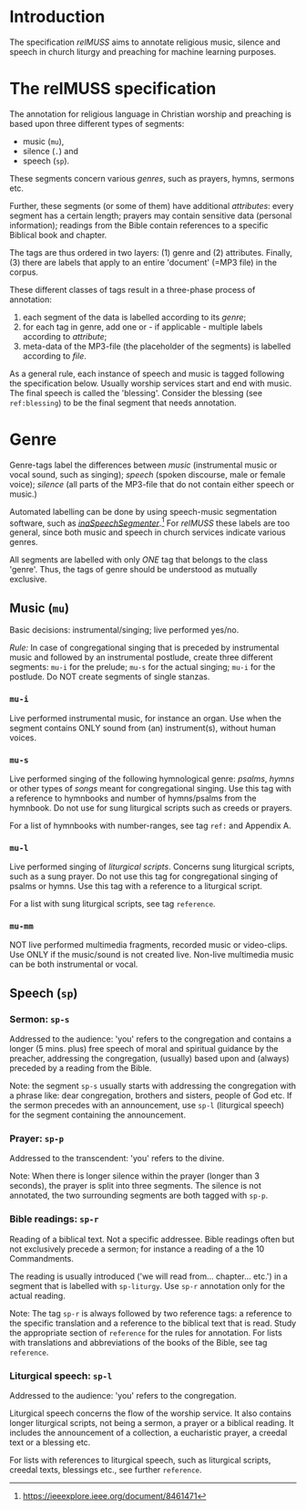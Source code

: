 # Introduction
The specification *relMUSS* aims to annotate religious music, silence and speech in church liturgy and preaching for machine learning purposes.

# The relMUSS specification
The annotation for religious language in Christian worship and preaching is based upon three different types of segments:

* music (`mu`),
* silence (`.`) and
* speech (`sp`).

These segments concern various *genres*, such as prayers, hymns, sermons etc.

Further, these segments (or some of them) have additional *attributes*: every segment has a certain length; prayers may contain sensitive data (personal information); readings from the Bible contain references to a specific Biblical book and chapter.

The tags are thus ordered in two layers: (1) genre and (2) attributes. Finally, (3) there are labels that apply to an entire 'document' (=MP3 file) in the corpus.

These different classes of tags result in a three-phase process of annotation:

1. each segment of the data is labelled according to its *genre*;
3. for each tag in genre, add one or - if applicable - multiple labels  according to *attribute*;
3. meta-data of the MP3-file (the placeholder of the segments) is labelled according to *file*.

As a general rule, each instance of speech and music is tagged following the specification below. Usually worship services start and end with music. The final speech is called the 'blessing'. Consider the blessing (see `ref:blessing`) to be the final segment that needs annotation.

# Genre
Genre-tags label the differences between *music* (instrumental music or vocal sound, such as singing); *speech* (spoken discourse, male or female voice); *silence* (all parts of the MP3-file that do not contain either speech or music.)

Automated labelling can be done by using speech-music segmentation software, such as *[inaSpeechSegmenter](https://github.com/ina-foss/inaSpeechSegmenter)*.[^ina] For *relMUSS* these labels are too general, since both music and speech in church services indicate various genres.

[^ina]: https://ieeexplore.ieee.org/document/8461471

All segments are labelled with only *ONE* tag that belongs to the class 'genre'. Thus, the tags of genre should be understood as mutually exclusive.

## Music (`mu`)
Basic decisions: instrumental/singing; live performed yes/no.

*Rule:* In case of congregational singing that is preceded by instrumental music and followed by an instrumental postlude, create three different segments: `mu-i` for the prelude; `mu-s` for the actual singing; `mu-i` for the postlude. Do NOT create segments of single stanzas.

### `mu-i`
Live performed instrumental music, for instance an organ. Use when the segment contains ONLY sound from (an) instrument(s), without human voices.

### `mu-s`
Live performed singing of the following hymnological genre: *psalms*, *hymns* or other types of *songs* meant for congregational singing. Use this tag with a reference to hymnbooks and number of hymns/psalms from the hymnbook. Do not use for sung liturgical scripts such as creeds or prayers.

For a list of hymnbooks with number-ranges, see tag `ref:` and Appendix A.

### `mu-l`
Live performed singing of *liturgical scripts*. Concerns sung liturgical scripts, such as a sung prayer. Do not use this tag for congregational singing of psalms or hymns. Use this tag with a reference to a liturgical script.

For a list with sung liturgical scripts, see tag `reference`.

### `mu-mm`
NOT live performed multimedia fragments, recorded music or video-clips. Use ONLY if the music/sound is not created live. Non-live multimedia music can be both instrumental or vocal.

## Speech (`sp`)

### Sermon: `sp-s`
Addressed to the audience: 'you' refers to the congregation and contains a longer (5 mins. plus) free speech of moral and spiritual guidance by the preacher, addressing the congregation, (usually) based upon and (always) preceded by a reading from the Bible.

Note: the segment `sp-s` usually starts with addressing the congregation with a phrase like: dear congregation, brothers and sisters, people of God etc. If the sermon precedes with an announcement, use `sp-l` (liturgical speech) for the segment containing the announcement.


### Prayer: `sp-p`
Addressed to the transcendent: 'you' refers to the divine.

Note: When there is longer silence within the prayer (longer than 3 seconds), the prayer is split into three segments. The silence is not annotated, the two surrounding segments are both tagged with `sp-p`.


### Bible readings: `sp-r`
Reading of a biblical text. Not a specific addressee. Bible readings often but not exclusively precede a sermon; for instance a reading of a the 10 Commandments.

The reading is usually introduced ('we will read from... chapter... etc.') in a segment that is labelled with `sp-liturgy`. Use `sp-r` annotation only for the actual reading.

Note: The tag `sp-r` is always followed by two reference tags: a reference to the specific translation and a reference to the biblical text that is read. Study the appropriate section of `reference` for the rules for annotation. For lists with translations and abbreviations of the books of the Bible, see tag `reference`.

### Liturgical speech: `sp-l`
Addressed to the audience: 'you' refers to the congregation.

Liturgical speech concerns the flow of the worship service. It also contains longer liturgical scripts, not being a sermon, a prayer or a biblical reading. It includes the announcement of a collection, a eucharistic prayer, a creedal text or a blessing etc.

For lists with references to liturgical speech, such as liturgical scripts, creedal texts, blessings etc., see further `reference`.

<!--
# Welcome to MkDocs

For full documentation visit [mkdocs.org](https://www.mkdocs.org).

## Commands

* `mkdocs new [dir-name]` - Create a new project.
* `mkdocs serve` - Start the live-reloading docs server.
* `mkdocs build` - Build the documentation site.
* `mkdocs -h` - Print help message and exit.

## Project layout

    mkdocs.yml    # The configuration file.
    docs/
        index.md  # The documentation homepage.
        ...       # Other markdown pages, images and other files.

## Test
gestart 211216
-->
